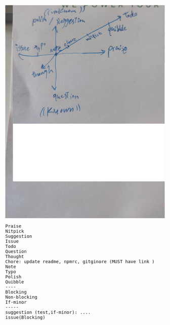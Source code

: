 <img src="https://github.com/arash-hacker/Blog/blob/master/img/comment.png?raw=true"/>

<pre>
Praise
Nitpick
Suggestion
Issue
Todo
Question
Thought
Chore: update readme, npmrc, gitginore (MUST have link )
Note
Typo
Polish
Quibble
----
Blocking
Non-blocking
If-minor
-----
suggestion (test,if-minor): ....
issue(Blocking)
</pre>
